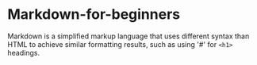 # Markdown-for-beginners

Markdown is a simplified markup language that uses different syntax than HTML to achieve similar formatting results, such as using \'#' for ```<h1>``` headings.
